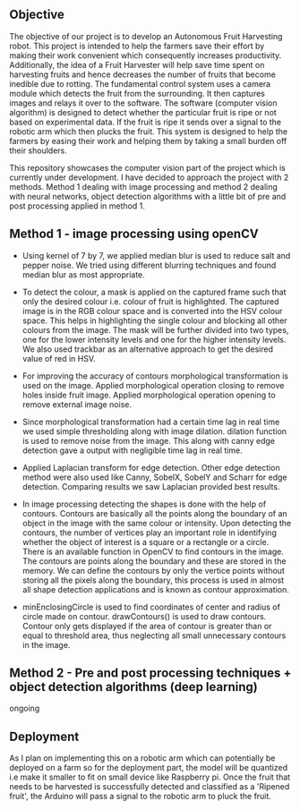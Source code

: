 ## Objective 

The objective of our project is to develop an Autonomous Fruit Harvesting robot.
This project is intended to help the farmers save their effort by making their work convenient which consequently increases productivity. Additionally, the idea of a Fruit Harvester will help save time spent on harvesting fruits and hence decreases the number of fruits that become inedible due to rotting.
The fundamental control system uses a camera module which detects the fruit from the surrounding. It then captures images and relays it over to the software. The software (computer vision algorithm) is designed to detect whether the particular fruit is ripe or not based on experimental data. If the fruit is ripe it sends over a signal to the robotic arm which then plucks the fruit.
This system is designed to help the farmers by easing their work and helping them by taking a small burden off their shoulders.

This repository showcases the computer vision part of the project which is currently under development. I have decided to approach the project with 2 methods. Method 1 dealing with image processing and method 2 dealing with neural networks, object detection algorithms with a little bit of pre and post processing applied in method 1.




## Method 1 - image processing using openCV

- Using kernel of 7 by 7, we applied median blur is used to reduce salt and pepper noise. We tried using different blurring techniques and found median blur as most appropriate.

-	To detect the colour, a mask is applied on the captured frame such that only the desired colour
i.e. colour of fruit is highlighted. The captured image is in the RGB colour space and is converted into the HSV colour space. This helps in highlighting the single colour and blocking all other colours from the image. The mask will be further divided into two types, one for the lower intensity levels and one for the higher intensity levels. We also used trackbar as an alternative approach to get the desired value of red in HSV.

-	For improving the accuracy of contours morphological transformation is used on the image. Applied morphological operation closing to remove holes inside fruit image. Applied morphological operation opening to remove external image noise.

- Since morphological transformation had a certain time lag in real time we used simple thresholding along with image dilation. dilation function is used to remove noise from the image.
This along with canny edge detection gave a output with negligible time lag in real time.

-	Applied Laplacian transform for edge detection. Other edge detection method were also used like Canny, SobelX, SobelY and Scharr for edge detection. Comparing results we saw Laplacian provided best results.  

-	In image processing detecting the shapes is done with the help of contours. Contours are basically all the points along the boundary of an object in the image with the same colour or intensity. Upon detecting the contours, the number of vertices play an important role in identifying whether the object of interest is a square or a rectangle or a circle. There is an available function in OpenCV to find contours in the image. The contours are points along the boundary and these are stored in the memory. We can define the contours by only the vertice points without storing all the pixels along the boundary, this process is used in almost all shape detection applications and is known as contour approximation.

-	minEnclosingCircle is used to find coordinates of center and radius of circle made on contour. drawContours() is used to draw contours. Contour only gets displayed if the area of contour is greater than or equal to threshold area, thus neglecting all small unnecessary contours in the image.


## Method 2 - Pre and post processing techniques + object detection algorithms (deep learning)
ongoing


## Deployment

As I plan on implementing this on a robotic arm which can potentially be deployed on a farm so for the deployment part, the model will be quantized i.e make it smaller to fit on small device like Raspberry pi. Once the fruit that needs to be harvested is successfully detected and classified as a 'Ripened fruit', the Arduino will pass a signal to the robotic arm to pluck the fruit.



